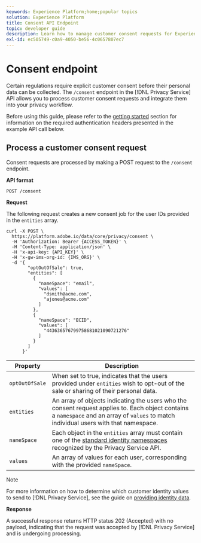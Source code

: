 ```yaml
---
keywords: Experience Platform;home;popular topics
solution: Experience Platform
title: Consent API Endpoint
topic: developer guide
description: Learn how to manage customer consent requests for Experience Cloud applications using the Privacy Service API.
exl-id: ec505749-c0a9-4050-be56-4c0657807ec7
---
```

# Consent endpoint

Certain regulations require explicit customer consent before their personal data can be collected. The `/consent` endpoint in the [!DNL Privacy Service] API allows you to process customer consent requests and integrate them into your privacy workflow.

Before using this guide, please refer to the [getting started](./getting-started.md) section for information on the required authentication headers presented in the example API call below.

## Process a customer consent request

Consent requests are processed by making a POST request to the `/consent` endpoint.

**API format**

```http
POST /consent
```

**Request**

The following request creates a new consent job for the user IDs provided in the `entities` array.

```shell
curl -X POST \
  https://platform.adobe.io/data/core/privacy/consent \
  -H 'Authorization: Bearer {ACCESS_TOKEN}' \
  -H 'Content-Type: application/json' \
  -H 'x-api-key: {API_KEY}' \
  -H 'x-gw-ims-org-id: {IMS_ORG}' \
  -d '{
        "optOutOfSale": true,
        "entities": [
          {
            "nameSpace": "email",
            "values": [
              "dsmith@acme.com",
              "ajones@acme.com"
            ]
          },
          {
            "nameSpace": "ECID",
            "values": [
              "443636576799758681021090721276"
            ]
          }
        ]
      }'
```

| Property | Description |
| --- | --- |
| `optOutOfSale` | When set to true, indicates that the users provided under `entities` wish to opt-out of the sale or sharing of their personal data. |
| `entities` | An array of objects indicating the users who the consent request applies to. Each object contains a `namespace` and an array of `values` to match individual users with that namespace. |
| `nameSpace` | Each object in the `entities` array must contain one of the [standard identity namespaces](./appendix.md#standard-namespaces) recognized by the Privacy Service API. |
| `values` | An array of values for each user, corresponding with the provided `nameSpace`. |

>[!NOTE]
>
>For more information on how to determine which customer identity values to send to [!DNL Privacy Service], see the guide on [providing identity data](../identity-data.md).

**Response**

A successful response returns HTTP status 202 (Accepted) with no payload, indicating that the request was accepted by [!DNL Privacy Service] and is undergoing processing.
